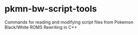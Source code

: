 # pkmn-bw-script-tools
Commands for reading and modifying script files from Pokemon Black/White ROMS
Rewriting in C++
